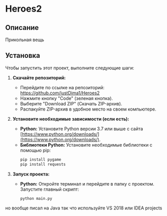 # Heroes2

## Описание

Прикольная вещь

## Установка

Чтобы запустить этот проект, выполните следующие шаги:

1.  **Скачайте репозиторий:**

    *   Перейдите по ссылке на репозиторий: https://github.com/justDima1/Heroes2
    *   Нажмите кнопку "Code" (зеленая кнопка).
    *   Выберите "Download ZIP" (Скачать ZIP-архив).
    *   Распакуйте ZIP-архив в удобное место на своем компьютере.

2.  **Установите необходимые зависимости (если есть):**

    *   **Python:** Установите Python версии 3.7 или выше с сайта [https://www.python.org/downloads/](https://www.python.org/downloads/).
    *   **Библиотеки Python:** Установите необходимые библиотеки с помощью pip:
        ```bash
        pip install pygame
        pip install requests
        ```
3.  **Запуск проекта:**

    *   **Python:** Откройте терминал и перейдите в папку с проектом. Запустите главный скрипт:

        ```bash
        python main.py
        ```
но вообще писал на Java так что используйте VS 2018 или IDEA projects
  
